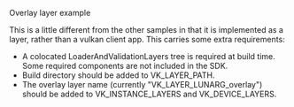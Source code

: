 Overlay layer example

This is a little different from the other samples in that it is implemented as a layer, rather than a vulkan client app. This carries some extra requirements:

- A colocated LoaderAndValidationLayers tree is required at build time. Some required components are not included in the SDK.
- Build directory should be added to VK_LAYER_PATH.
- The overlay layer name (currently "VK_LAYER_LUNARG_overlay") should be added to VK_INSTANCE_LAYERS and VK_DEVICE_LAYERS.
